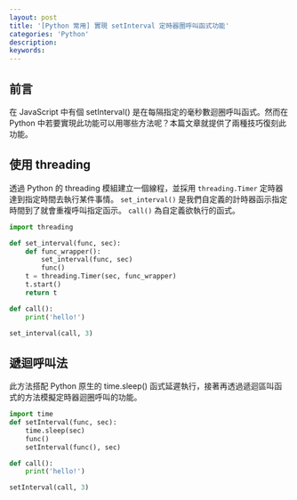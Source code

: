 ```yaml
---
layout: post
title: '[Python 常用] 實現 setInterval 定時器圈呼叫函式功能'
categories: 'Python'
description: 
keywords: 
---
```


## 前言
在 JavaScript 中有個 setInterval() 是在每隔指定的毫秒數迴圈呼叫函式。然而在 Python 中若要實現此功能可以用哪些方法呢？本篇文章就提供了兩種技巧復刻此功能。

## 使用 threading
透過 Python 的 threading 模組建立一個線程，並採用 `threading.Timer` 定時器達到指定時間去執行某件事情。 `set_interval()` 是我們自定義的計時器函示指定時間到了就會重複呼叫指定函示。 `call()` 為自定義欲執行的函式。

```py
import threading

def set_interval(func, sec):
    def func_wrapper():
        set_interval(func, sec)
        func()
    t = threading.Timer(sec, func_wrapper)
    t.start()
    return t

def call():
    print('hello!')

set_interval(call, 3)
```

## 遞迴呼叫法
此方法搭配 Python 原生的 time.sleep() 函式延遲執行，接著再透過遞迴區叫函式的方法模擬定時器迴圈呼叫的功能。

```py
import time
def setInterval(func, sec):
    time.sleep(sec)
    func()
    setInterval(func(), sec)

def call():
    print('hello!')

setInterval(call, 3)
```
